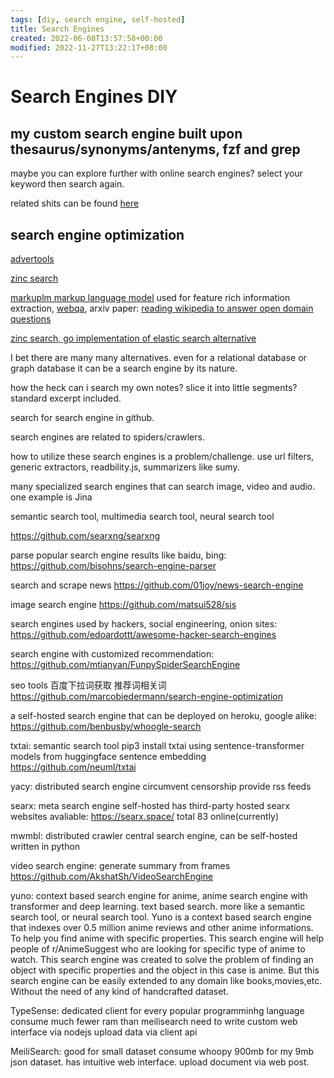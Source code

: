 ```yaml
---
tags: [diy, search engine, self-hosted]
title: Search Engines
created: 2022-06-08T13:57:58+00:00
modified: 2022-11-27T13:22:17+08:00
---
```


# Search Engines DIY

## my custom search engine built upon thesaurus/synonyms/antenyms, fzf and grep

maybe you can explore further with online search engines? select your keyword then search again.

related shits can be found [here](https://www.github.com/James4Ever0/hack_all_the_thing/tree/main/tests%2Fsearch_engine_helper_docs%2Fhelp_apt_search.sh)

## search engine optimization
[advertools](https://advertools.readthedocs.io/en/master/readme.html)

[zinc search](https://github.com/zinclabs/zinc)

[markuplm markup language model](https://huggingface.co/microsoft/markuplm-base) used for feature rich information extraction, [webqa](https://github.com/susht3/webQA_sequence_labelling_pytorch), arxiv paper: [reading wikipedia to answer open domain questions](https://arxiv.org/abs/1704.00051)

[zinc search, go implementation of elastic search alternative](https://github.com/zinclabs/zinc)

I bet there are many many alternatives. even for a relational database or graph database it can be a search engine by its nature.

how the heck can i search my own notes? slice it into little segments? standard excerpt included.

search for search engine in github.

search engines are related to spiders/crawlers.

how to utilize these search engines is a problem/challenge. use url filters, generic extractors, readbility.js, summarizers like sumy.

many specialized search engines that can search image, video and audio. one example is Jina

semantic search tool, multimedia search tool, neural search tool

https://github.com/searxng/searxng

parse popular search engine results like baidu, bing:
https://github.com/bisohns/search-engine-parser

search and scrape news
https://github.com/01joy/news-search-engine

image search engine
https://github.com/matsui528/sis

search engines used by hackers, social engineering, onion sites:
https://github.com/edoardottt/awesome-hacker-search-engines

search engine with customized recommendation:
https://github.com/mtianyan/FunpySpiderSearchEngine

seo tools 百度下拉词获取 推荐词相关词
https://github.com/marcobiedermann/search-engine-optimization

a self-hosted search engine that can be deployed on heroku, google alike:
https://github.com/benbusby/whoogle-search

txtai:
semantic search tool
pip3 install txtai
using sentence-transformer models from huggingface sentence embedding
https://github.com/neuml/txtai

yacy:
distributed search engine circumvent censorship
provide rss feeds

searx:
meta search engine self-hosted
has third-party hosted searx websites avaliable:
https://searx.space/ total 83 online(currently)

mwmbl:
distributed crawler central search engine, can be self-hosted
written in python

video search engine:
generate summary from frames
https://github.com/AkshatSh/VideoSearchEngine

yuno:
context based search engine for anime, anime search engine with transformer and deep learning. text based search. more like a semantic search tool, or neural search tool.
Yuno is a context based search engine that indexes over 0.5 million anime reviews and other anime informations. To help you find anime with specific properties. This search engine will help people of r/AnimeSuggest who are looking for specific type of anime to watch.
This search engine was created to solve the problem of finding an object with specific properties and the object in this case is anime. But this search engine can be easily extended to any domain like books,movies,etc. Without the need of any kind of handcrafted dataset.

TypeSense:
dedicated client for every popular programminhg language
consume much fewer ram than meilisearch
need to write custom web interface via nodejs
upload data via client api

MeiliSearch:
good for small dataset
consume whoopy 900mb for my 9mb json dataset.
has intuitive web interface.
upload document via web post.

